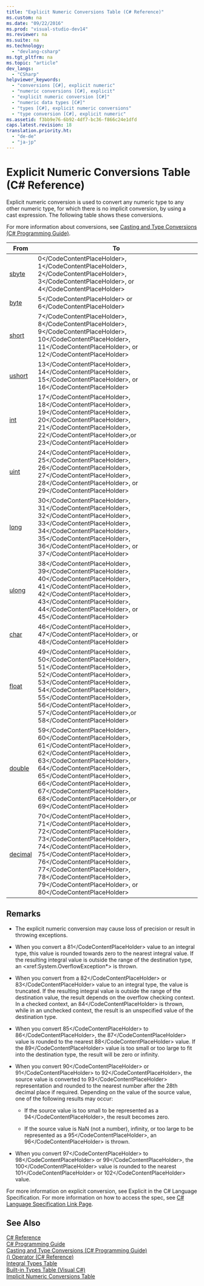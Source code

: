 ```yaml
---
title: "Explicit Numeric Conversions Table (C# Reference)"
ms.custom: na
ms.date: "09/22/2016"
ms.prod: "visual-studio-dev14"
ms.reviewer: na
ms.suite: na
ms.technology: 
  - "devlang-csharp"
ms.tgt_pltfrm: na
ms.topic: "article"
dev_langs: 
  - "CSharp"
helpviewer_keywords: 
  - "conversions [C#], explicit numeric"
  - "numeric conversions [C#], explicit"
  - "explicit numeric conversion [C#]"
  - "numeric data types [C#]"
  - "types [C#], explicit numeric conversions"
  - "type conversion [C#], explicit numeric"
ms.assetid: f3bb9e76-6b92-4df7-bc36-f866c24e1dfd
caps.latest.revision: 18
translation.priority.ht: 
  - "de-de"
  - "ja-jp"
---
```

# Explicit Numeric Conversions Table (C# Reference)
Explicit numeric conversion is used to convert any numeric type to any other numeric type, for which there is no implicit conversion, by using a cast expression. The following table shows these conversions.  
  
 For more information about conversions, see [Casting and Type Conversions (C# Programming Guide)](../vs140/casting-and-type-conversions--csharp-programming-guide-.md).  
  
|From|To|  
|----------|--------|  
|[sbyte](../vs140/sbyte--csharp-reference-.md)|<CodeContentPlaceHolder>0\</CodeContentPlaceHolder>, <CodeContentPlaceHolder>1\</CodeContentPlaceHolder>, <CodeContentPlaceHolder>2\</CodeContentPlaceHolder>, <CodeContentPlaceHolder>3\</CodeContentPlaceHolder>, or <CodeContentPlaceHolder>4\</CodeContentPlaceHolder>|  
|[byte](../vs140/byte--csharp-reference-.md)|<CodeContentPlaceHolder>5\</CodeContentPlaceHolder> or <CodeContentPlaceHolder>6\</CodeContentPlaceHolder>|  
|[short](../vs140/short--csharp-reference-.md)|<CodeContentPlaceHolder>7\</CodeContentPlaceHolder>, <CodeContentPlaceHolder>8\</CodeContentPlaceHolder>, <CodeContentPlaceHolder>9\</CodeContentPlaceHolder>, <CodeContentPlaceHolder>10\</CodeContentPlaceHolder>, <CodeContentPlaceHolder>11\</CodeContentPlaceHolder>, or <CodeContentPlaceHolder>12\</CodeContentPlaceHolder>|  
|[ushort](../vs140/ushort--csharp-reference-.md)|<CodeContentPlaceHolder>13\</CodeContentPlaceHolder>, <CodeContentPlaceHolder>14\</CodeContentPlaceHolder>, <CodeContentPlaceHolder>15\</CodeContentPlaceHolder>, or <CodeContentPlaceHolder>16\</CodeContentPlaceHolder>|  
|[int](../vs140/int--csharp-reference-.md)|<CodeContentPlaceHolder>17\</CodeContentPlaceHolder>, <CodeContentPlaceHolder>18\</CodeContentPlaceHolder>, <CodeContentPlaceHolder>19\</CodeContentPlaceHolder>, <CodeContentPlaceHolder>20\</CodeContentPlaceHolder>, <CodeContentPlaceHolder>21\</CodeContentPlaceHolder>, <CodeContentPlaceHolder>22\</CodeContentPlaceHolder>,or <CodeContentPlaceHolder>23\</CodeContentPlaceHolder>|  
|[uint](../vs140/uint--csharp-reference-.md)|<CodeContentPlaceHolder>24\</CodeContentPlaceHolder>, <CodeContentPlaceHolder>25\</CodeContentPlaceHolder>, <CodeContentPlaceHolder>26\</CodeContentPlaceHolder>, <CodeContentPlaceHolder>27\</CodeContentPlaceHolder>, <CodeContentPlaceHolder>28\</CodeContentPlaceHolder>, or <CodeContentPlaceHolder>29\</CodeContentPlaceHolder>|  
|[long](../vs140/long--csharp-reference-.md)|<CodeContentPlaceHolder>30\</CodeContentPlaceHolder>, <CodeContentPlaceHolder>31\</CodeContentPlaceHolder>, <CodeContentPlaceHolder>32\</CodeContentPlaceHolder>, <CodeContentPlaceHolder>33\</CodeContentPlaceHolder>, <CodeContentPlaceHolder>34\</CodeContentPlaceHolder>, <CodeContentPlaceHolder>35\</CodeContentPlaceHolder>, <CodeContentPlaceHolder>36\</CodeContentPlaceHolder>, or <CodeContentPlaceHolder>37\</CodeContentPlaceHolder>|  
|[ulong](../vs140/ulong--csharp-reference-.md)|<CodeContentPlaceHolder>38\</CodeContentPlaceHolder>, <CodeContentPlaceHolder>39\</CodeContentPlaceHolder>, <CodeContentPlaceHolder>40\</CodeContentPlaceHolder>, <CodeContentPlaceHolder>41\</CodeContentPlaceHolder>, <CodeContentPlaceHolder>42\</CodeContentPlaceHolder>, <CodeContentPlaceHolder>43\</CodeContentPlaceHolder>, <CodeContentPlaceHolder>44\</CodeContentPlaceHolder>, or <CodeContentPlaceHolder>45\</CodeContentPlaceHolder>|  
|[char](../vs140/char--csharp-reference-.md)|<CodeContentPlaceHolder>46\</CodeContentPlaceHolder>, <CodeContentPlaceHolder>47\</CodeContentPlaceHolder>, or <CodeContentPlaceHolder>48\</CodeContentPlaceHolder>|  
|[float](../vs140/float--csharp-reference-.md)|<CodeContentPlaceHolder>49\</CodeContentPlaceHolder>, <CodeContentPlaceHolder>50\</CodeContentPlaceHolder>, <CodeContentPlaceHolder>51\</CodeContentPlaceHolder>, <CodeContentPlaceHolder>52\</CodeContentPlaceHolder>, <CodeContentPlaceHolder>53\</CodeContentPlaceHolder>, <CodeContentPlaceHolder>54\</CodeContentPlaceHolder>, <CodeContentPlaceHolder>55\</CodeContentPlaceHolder>, <CodeContentPlaceHolder>56\</CodeContentPlaceHolder>, <CodeContentPlaceHolder>57\</CodeContentPlaceHolder>,or <CodeContentPlaceHolder>58\</CodeContentPlaceHolder>|  
|[double](../vs140/double--csharp-reference-.md)|<CodeContentPlaceHolder>59\</CodeContentPlaceHolder>, <CodeContentPlaceHolder>60\</CodeContentPlaceHolder>, <CodeContentPlaceHolder>61\</CodeContentPlaceHolder>, <CodeContentPlaceHolder>62\</CodeContentPlaceHolder>, <CodeContentPlaceHolder>63\</CodeContentPlaceHolder>, <CodeContentPlaceHolder>64\</CodeContentPlaceHolder>, <CodeContentPlaceHolder>65\</CodeContentPlaceHolder>, <CodeContentPlaceHolder>66\</CodeContentPlaceHolder>, <CodeContentPlaceHolder>67\</CodeContentPlaceHolder>, <CodeContentPlaceHolder>68\</CodeContentPlaceHolder>,or <CodeContentPlaceHolder>69\</CodeContentPlaceHolder>|  
|[decimal](../vs140/decimal--csharp-reference-.md)|<CodeContentPlaceHolder>70\</CodeContentPlaceHolder>, <CodeContentPlaceHolder>71\</CodeContentPlaceHolder>, <CodeContentPlaceHolder>72\</CodeContentPlaceHolder>, <CodeContentPlaceHolder>73\</CodeContentPlaceHolder>, <CodeContentPlaceHolder>74\</CodeContentPlaceHolder>, <CodeContentPlaceHolder>75\</CodeContentPlaceHolder>, <CodeContentPlaceHolder>76\</CodeContentPlaceHolder>, <CodeContentPlaceHolder>77\</CodeContentPlaceHolder>, <CodeContentPlaceHolder>78\</CodeContentPlaceHolder>, <CodeContentPlaceHolder>79\</CodeContentPlaceHolder>, or <CodeContentPlaceHolder>80\</CodeContentPlaceHolder>|  
  
## Remarks  
  
-   The explicit numeric conversion may cause loss of precision or result in throwing exceptions.  
  
-   When you convert a <CodeContentPlaceHolder>81\</CodeContentPlaceHolder> value to an integral type, this value is rounded towards zero to the nearest integral value. If the resulting integral value is outside the range of the destination type, an \<xref:System.OverflowException*> is thrown.  
  
-   When you convert from a <CodeContentPlaceHolder>82\</CodeContentPlaceHolder> or <CodeContentPlaceHolder>83\</CodeContentPlaceHolder> value to an integral type, the value is truncated. If the resulting integral value is outside the range of the destination value, the result depends on the overflow checking context. In a checked context, an <CodeContentPlaceHolder>84\</CodeContentPlaceHolder> is thrown, while in an unchecked context, the result is an unspecified value of the destination type.  
  
-   When you convert <CodeContentPlaceHolder>85\</CodeContentPlaceHolder> to <CodeContentPlaceHolder>86\</CodeContentPlaceHolder>, the <CodeContentPlaceHolder>87\</CodeContentPlaceHolder> value is rounded to the nearest <CodeContentPlaceHolder>88\</CodeContentPlaceHolder> value. If the <CodeContentPlaceHolder>89\</CodeContentPlaceHolder> value is too small or too large to fit into the destination type, the result will be zero or infinity.  
  
-   When you convert <CodeContentPlaceHolder>90\</CodeContentPlaceHolder> or <CodeContentPlaceHolder>91\</CodeContentPlaceHolder> to <CodeContentPlaceHolder>92\</CodeContentPlaceHolder>, the source value is converted to <CodeContentPlaceHolder>93\</CodeContentPlaceHolder> representation and rounded to the nearest number after the 28th decimal place if required. Depending on the value of the source value, one of the following results may occur:  
  
    -   If the source value is too small to be represented as a <CodeContentPlaceHolder>94\</CodeContentPlaceHolder>, the result becomes zero.  
  
    -   If the source value is NaN (not a number), infinity, or too large to be represented as a <CodeContentPlaceHolder>95\</CodeContentPlaceHolder>, an <CodeContentPlaceHolder>96\</CodeContentPlaceHolder> is thrown.  
  
-   When you convert <CodeContentPlaceHolder>97\</CodeContentPlaceHolder> to <CodeContentPlaceHolder>98\</CodeContentPlaceHolder> or <CodeContentPlaceHolder>99\</CodeContentPlaceHolder>, the <CodeContentPlaceHolder>100\</CodeContentPlaceHolder> value is rounded to the nearest <CodeContentPlaceHolder>101\</CodeContentPlaceHolder> or <CodeContentPlaceHolder>102\</CodeContentPlaceHolder> value.  
  
 For more information on explicit conversion, see Explicit in the C# Language Specification. For more information on how to access the spec, see [C# Language Specification Link Page](../vs140/csharp-language-specification.md).  
  
## See Also  
 [C# Reference](../vs140/csharp-reference.md)   
 [C# Programming Guide](../vs140/csharp-programming-guide.md)   
 [Casting and Type Conversions (C# Programming Guide)](../vs140/casting-and-type-conversions--csharp-programming-guide-.md)   
 [() Operator (C# Reference)](../vs140/---operator--csharp-reference-.md)   
 [Integral Types Table](../vs140/integral-types-table--csharp-reference-.md)   
 [Built-in Types Table (Visual C#)](../vs140/built-in-types-table--csharp-reference-.md)   
 [Implicit Numeric Conversions Table](../vs140/implicit-numeric-conversions-table--csharp-reference-.md)